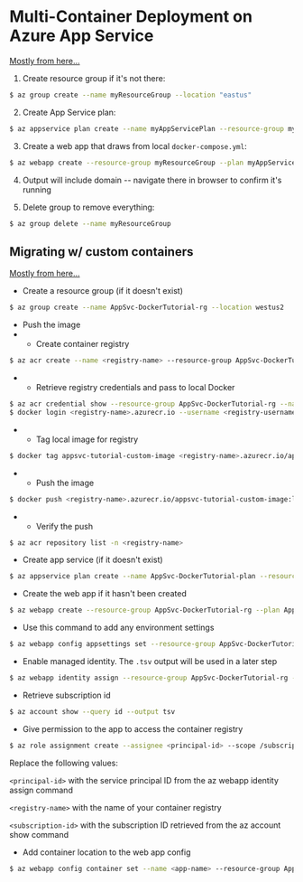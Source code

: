 # Multi-Container Deployment on Azure App Service

[Mostly from here...](https://docs.microsoft.com/en-us/azure/app-service/quickstart-multi-container)

1. Create resource group if it's not there:
```bash
$ az group create --name myResourceGroup --location "eastus"
```

2. Create App Service plan:
```bash
$ az appservice plan create --name myAppServicePlan --resource-group myResourceGroup --sku S1 --is-linux
```

3. Create a web app that draws from local `docker-compose.yml`:
```bash
$ az webapp create --resource-group myResourceGroup --plan myAppServicePlan --name <app_name> --multicontainer-config-type compose --multicontainer-config-file compose-wordpress.yml
```

4. Output will include domain -- navigate there in browser to confirm it's running

5. Delete group to remove everything:
```bash
$ az group delete --name myResourceGroup
```


## Migrating w/ custom containers


[Mostly from here...](https://docs.microsoft.com/en-us/azure/app-service/tutorial-custom-container?pivots=container-linux)


 - Create a resource group (if it doesn't exist)
```bash
$ az group create --name AppSvc-DockerTutorial-rg --location westus2
```

 - Push the image
 - - Create container registry
```bash
$ az acr create --name <registry-name> --resource-group AppSvc-DockerTutorial-rg --sku Basic --admin-enabled true
```

 - - Retrieve registry credentials and pass to local Docker
```bash
$ az acr credential show --resource-group AppSvc-DockerTutorial-rg --name <registry-name>
$ docker login <registry-name>.azurecr.io --username <registry-username>
```

 - - Tag local image for registry
```bash
$ docker tag appsvc-tutorial-custom-image <registry-name>.azurecr.io/appsvc-tutorial-custom-image:latest
```

 - - Push the image
```bash
$ docker push <registry-name>.azurecr.io/appsvc-tutorial-custom-image:latest
```

 - - Verify the push
```bash
$ az acr repository list -n <registry-name>
```

 - Create app service (if it doesn't exist)
```bash
$ az appservice plan create --name AppSvc-DockerTutorial-plan --resource-group AppSvc-DockerTutorial-rg --is-linux
```

 - Create the web app if it hasn't been created
 ```bash
 $ az webapp create --resource-group AppSvc-DockerTutorial-rg --plan AppSvc-DockerTutorial-plan --name <app-name> --deployment-container-image-name <registry-name>.azurecr.io/appsvc-tutorial-custom-image:latest
 ```

 - Use this command to add any environment settings
```bash
$ az webapp config appsettings set --resource-group AppSvc-DockerTutorial-rg --name <app-name> --settings WEBSITES_PORT=8000
```

 - Enable managed identity. The `.tsv` output will be used in a later step
```bash
$ az webapp identity assign --resource-group AppSvc-DockerTutorial-rg --name <app-name> --query principalId --output tsv
```

 - Retrieve subscription id
 ```bash
$ az account show --query id --output tsv
 ```

 - Give permission to the app to access the container registry
```bash
$ az role assignment create --assignee <principal-id> --scope /subscriptions/<subscription-id>/resourceGroups/AppSvc-DockerTutorial-rg/providers/Microsoft.ContainerRegistry/registries/<registry-name> --role "AcrPull"
```

Replace the following values:

`<principal-id>` with the service principal ID from the az webapp identity assign command

`<registry-name>` with the name of your container registry

`<subscription-id>` with the subscription ID retrieved from the az account show command

 - Add container location to the web app config
 ```bash
$ az webapp config container set --name <app-name> --resource-group AppSvc-DockerTutorial-rg --docker-custom-image-name <registry-name>.azurecr.io/appsvc-tutorial-custom-image:latest --docker-registry-server-url https://<registry-name>.azurecr.io
 ```

